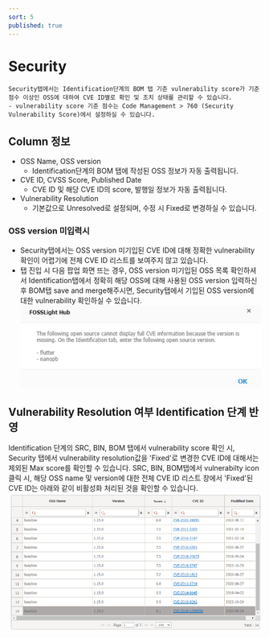 ```yaml
---
sort: 5
published: true
---
```

# Security
```note
Security탭에서는 Identification단계의 BOM 탭 기준 vulnerability score가 기준 점수 이상인 OSS에 대하여 CVE ID별로 확인 및 조치 상태를 관리할 수 있습니다.
- vulnerability score 기준 점수는 Code Management > 760 (Security Vulnerability Score)에서 설정하실 수 있습니다.
```

## Column 정보
- OSS Name, OSS version
    - Identification단계의 BOM 탭에 작성된 OSS 정보가 자동 출력됩니다.
- CVE ID, CVSS Score, Published Date
    - CVE ID 및 해당 CVE ID의 score, 발행일 정보가 자동 출력됩니다. 
- Vulnerability Resolution
    - 기본값으로 Unresolved로 설정되며, 수정 시 Fixed로 변경하실 수 있습니다. 

### OSS version 미입력시
- Security탭에서는 OSS version 미기입된 CVE ID에 대해 정확한 vulnerability 확인이 어렵기에 전체 CVE ID 리스트를 보여주지 않고 있습니다.
- 탭 진입 시 다음 팝업 화면 뜨는 경우, OSS version 미기입된 OSS 목록 확인하셔서 Identification탭에서 정확히 해당 OSS에 대해 사용된 OSS version 입력하신 후 BOM탭 save and merge해주시면,
Security탭에서 기입된 OSS version에 대한 vulnerability 확인하실 수 있습니다.  
![prj](../images/4_project_security1.png)

## Vulnerability Resolution 여부 Identification 단계 반영
Identification 단계의 SRC, BIN, BOM 탭에서 vulnerability score 확인 시, Security 탭에서 vulnerability resolution값을 'Fixed'로 변경한 CVE ID에 대해서는 제외된 Max score를 확인할 수 있습니다.
SRC, BIN, BOM탭에서 vulnerabilty icon 클릭 시, 해당 OSS name 및 version에 대한 전체 CVE ID 리스트 창에서 'Fixed'된 CVE ID는 아래와 같이 비활성화 처리된 것을 확인할 수 있습니다.  
![prj](../images/4_project_security2.png)

